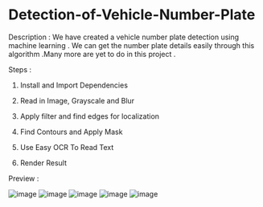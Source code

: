 # Detection-of-Vehicle-Number-Plate

Description : We have created a vehicle number plate detection using machine learning . We can get the number plate details easily through this algorithm .Many more are yet to do in this project .

Steps : 

1.  Install and Import Dependencies

2.  Read in Image, Grayscale and Blur

3.  Apply filter and find edges for localization

4.  Find Contours and Apply Mask

5.  Use Easy OCR To Read Text

6.  Render Result
   
   
Preview : 

![image](https://user-images.githubusercontent.com/89749348/190864021-5af53dcb-ac04-48dc-98e2-b9fe6211c023.png)
![image](https://user-images.githubusercontent.com/89749348/190864040-e3217a41-3e52-4ee4-a82c-92d0aa2f0283.png)
![image](https://user-images.githubusercontent.com/89749348/190864053-3e17d8db-f779-4856-bf10-54065e47277f.png)
![image](https://user-images.githubusercontent.com/89749348/190864075-21161d75-8ad6-4359-a381-da6d40102d74.png)
![image](https://user-images.githubusercontent.com/89749348/190864082-fad8cdfa-699f-40e5-ab9b-56dc03db02d2.png)
